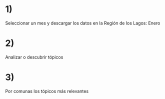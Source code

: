 # 1)
Seleccionar un mes y descargar los datos en la Región de los Lagos: Enero

# 2)
Analizar o descubrir tópicos

# 3)
Por comunas los tópicos más relevantes
